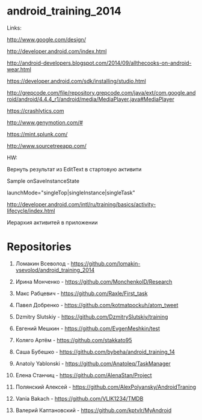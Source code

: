 android_training_2014
=====================

Links:

http://www.google.com/design/

http://developer.android.com/index.html

http://android-developers.blogspot.com/2014/09/allthecooks-on-android-wear.html

https://developer.android.com/sdk/installing/studio.html

http://grepcode.com/file/repository.grepcode.com/java/ext/com.google.android/android/4.4.4_r1/android/media/MediaPlayer.java#MediaPlayer

https://crashlytics.com

http://www.genymotion.com/#

https://mint.splunk.com/

http://www.sourcetreeapp.com/


HW:

Вернуть результат из EditText в стартовую активити

Sample onSaveInstanceState

launchMode="singleTop|singleInstance|singleTask"

http://developer.android.com/intl/ru/training/basics/activity-lifecycle/index.html

Иерархия активитей в приложении


Repositories
============

1. Ломакин Всеволод - https://github.com/lomakin-vsevolod/android_training_2014

2. Ирина Монченко - https://github.com/MonchenkoID/Research

3. Макс Рабцевич - https://github.com/Raxle/First_task

4. Павел Добренко - https://github.com/kotmatpockuh/atom_tweet

5. Dzmitry Slutskiy - https://github.com/DzmitrySlutskiy/training

6. Евгений Мешкин   -   https://github.com/EvgenMeshkin/test

7. Коляго Артём - https://github.com/stakkato95

8. Саша Бубешко - https://github.com/bybeha/android_training_14

9. Anatoly Yablonski - https://github.com/Anatoleq/TaskManager

10. Елена Станчиц - https://github.com/AlenaStan/Project

11. Полянский Алексей - https://github.com/AlexPolyansky/AndroidTraning

12. Vania Bakach - https://github.com/VLIK1234/TMDB

13. Валерий Каптановский - https://github.com/kptvlr/MyAndroid




